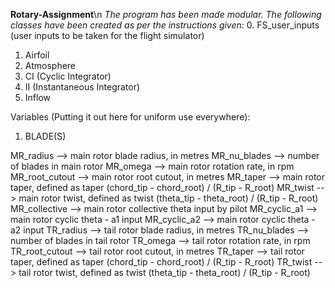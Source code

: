 **Rotary-Assignment**\n
*The program has been made modular. The following classes have been created as per the instructions given:*
0. FS_user_inputs (user inputs to be taken for the flight simulator)
1. Airfoil
2. Atmosphere
3. CI (Cyclic Integrator)
4. II (Instantaneous Integrator)
5. Inflow

Variables (Putting it out here for uniform use everywhere):

1. BLADE(S)

MR_radius          -->    main rotor blade radius, in metres
MR_nu_blades       -->    number of blades in main rotor
MR_omega           -->    main rotor rotation rate, in rpm
MR_root_cutout     -->    main rotor root cutout, in metres
MR_taper           -->    main rotor taper, defined as taper    (chord_tip - chord_root) / (R_tip - R_root)
MR_twist           -->    main rotor twist, defined as twist    (theta_tip - theta_root) / (R_tip - R_root)
MR_collective      -->    main rotor collective theta input by pilot
MR_cyclic_a1       -->    main rotor cyclic theta - a1 input
MR_cyclic_a2       -->    main rotor cyclic theta - a2 input 
TR_radius          -->    tail rotor blade radius, in metres
TR_nu_blades       -->    number of blades in tail rotor
TR_omega           -->    tail rotor rotation rate, in rpm
TR_root_cutout     -->    tail rotor root cutout, in metres
TR_taper           -->    tail rotor taper, defined as taper    (chord_tip - chord_root) / (R_tip - R_root)
TR_twist           -->    tail rotor twist, defined as twist    (theta_tip - theta_root) / (R_tip - R_root)
